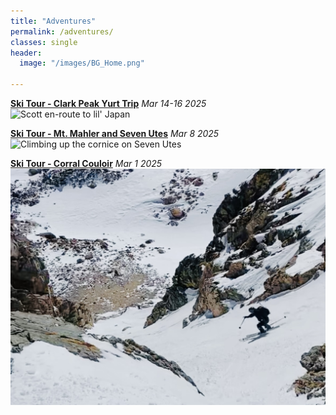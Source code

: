 ```yaml
---
title: "Adventures"
permalink: /adventures/
classes: single
header:
  image: "/images/BG_Home.png"

---
```

**[Ski Tour - Clark Peak Yurt Trip](/adventures/adventures_ski-tour-clark-peak-yurt-trip.md)** *Mar 14-16 2025*
![Scott en-route to lil' Japan](/images/adventures/ski-tour-clark-peak-yurt-trip/scott-en-route-to-lil-japan.jpg)

**[Ski Tour - Mt. Mahler and Seven Utes](/adventures/adventures_ski-tour-mt-mahler-and-seven-utes.md)** *Mar 8 2025*
![Climbing up the cornice on Seven Utes](/images/adventures/ski-tour-mt-mahler-and-seven-utes/cornice-accent-to-seven-utes.png "Climbing up the Cornice on Seven Utes")


**[Ski Tour - Corral Couloir](/adventures/adventures_ski-tour-corral-couloir)** *Mar 1 2025*
![Chris skiing Corral Couloir](/images/adventures/ski-tour-corral-couloir/chris-skiing-corral-couloir.jpeg "Chris skiing Corral Couloir")
